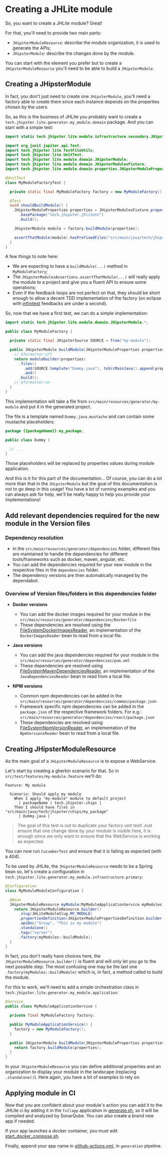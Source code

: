 # Creating a JHLite module

So, you want to create a JHLite module? Great!

For that, you'll need to provide two main parts:

- `JHipsterModuleResource`: describe the module organization, it is used to generate the APIs;
- `JHipsterModule`: describe the changes done by the module.

You can start with the element you prefer but to create a `JHipsterModuleResource` you'll need to be able to build a `JHipsterModule`.

## Creating a JHipsterModule

In fact, you don't just need to create one `JHipsterModule`, you'll need a factory able to create them since each instance depends on the properties chosen by the users.

So, as this is the business of JHLite you probably want to create a `tech.jhipster.lite.generator.my_module.domain` package. And you can start with a simple test:

```java
import static tech.jhipster.lite.module.infrastructure.secondary.JHipsterModulesAssertions.*;

import org.junit.jupiter.api.Test;
import tech.jhipster.lite.TestFileUtils;
import tech.jhipster.lite.UnitTest;
import tech.jhipster.lite.module.domain.JHipsterModule;
import tech.jhipster.lite.module.domain.JHipsterModulesFixture;
import tech.jhipster.lite.module.domain.properties.JHipsterModuleProperties;

@UnitTest
class MyModuleFactoryTest {

  private static final MyModuleFactory factory = new MyModuleFactory();

  @Test
  void shouldBuildModule() {
    JHipsterModuleProperties properties = JHipsterModulesFixture.propertiesBuilder(TestFileUtils.tmpDirForTest())
      .basePackage("tech.jhipster.jhlitest")
      .build();

    JHipsterModule module = factory.buildModule(properties);

    assertThatModule(module).hasPrefixedFiles("src/main/java/tech/jhipster/jhlitest/my_package", "Dummy.java");
  }
}

```

A few things to note here:

- We are expecting to have a `buildModule(...)` method in `MyModuleFactory`;
- The `JHipsterModulesAssertions.assertThatModule(...)` will really apply the module to a project and give you a fluent API to ensure some operations;
- Even if the feedback loops are not perfect on that, they should be short enough to allow a decent TDD implementation of the factory (on eclipse with [infinitest](https://infinitest.github.io/) feedbacks are under a second).

So, now that we have a first test, we can do a simple implementation:

```java
import static tech.jhipster.lite.module.domain.JHipsterModule.*;

public class MyModuleFactory {

  private static final JHipsterSource SOURCE = from("my-module");

  public JHipsterModule buildModule(JHipsterModuleProperties properties) {
    // @formatter:off
    return moduleBuilder(properties)
      .files()
        .add(SOURCE.template("Dummy.java"), toSrcMainJava().append(properties.packagePath()).append("my_package").append("Dummy.java"))
        .and()
      .build();
    // @formatter:on
  }
}

```

This implementation will take a file from `src/main/resources/generator/my-module` and put it in the generated project.

The file is a template named `Dummy.java.mustache` and can contain some mustache placeholders:

```java
package {{packageName}}.my_package;

public class Dummy {

  // ...
}
```

Those placeholders will be replaced by properties values during module application.

And this is it for this part of the documentation... Of course, you can do a lot more than that in the `JHipsterModule` but the goal of this documentation is not to go deep in this usage! You have a lot of running examples and you can always ask for help, we'll be really happy to help you provide your implementations!

## Add relevant dependencies required for the new module in the Version files

### Dependency resolution

- In the `src/main/resources/generator/dependencies` folder, different files are maintained to handle the dependencies for different tools/frameworks such as docker, maven, angular, etc.
- You can add the dependencies required for your new module in the respective files in the `dependencies` folder.
- The dependency versions are then automatically managed by the dependabot.

### Overview of Version files/folders in this dependencies folder

- **Docker versions**
  - You can add the docker images required for your module in the `src/main/resources/generator/dependencies/Dockerfile`
  - These dependencies are resolved using the [FileSystemDockerImagesReader](https://github.com/jhipster/jhipster-lite/blob/main/src/main/java/tech/jhipster/lite/module/infrastructure/secondary/docker/FileSystemDockerImagesReader.java), an implementation of the `DockerImagesReader` bean to read from a local file.

- **Java versions**
  - You can add the java dependencies required for your module in the `src/main/resources/generator/dependencies/pom.xml`
  - These dependencies are resolved using [FileSystemMavenDependenciesReader](https://github.com/jhipster/jhipster-lite/blob/main/src/main/java/tech/jhipster/lite/module/infrastructure/secondary/javadependency/FileSystemMavenDependenciesReader.java), an implementation of the `JavaDependenciesReader` bean to read from a local file.

- **NPM versions**
  - Common npm dependencies can be added in the `src/main/resources/generator/dependencies/common/package.json`
  - Framework specific npm dependencies can be added in the `package.json` of the respective framework folders. For e.g.: `src/main/resources/generator/dependencies/react/package.json`
  - These dependencies are resolved using [FileSystemNpmVersionReader](https://github.com/jhipster/jhipster-lite/blob/main/src/main/java/tech/jhipster/lite/module/infrastructure/secondary/npm/FileSystemNpmVersionReader.java), an implementation of the `NpmVersionsReader` bean to read from a local file.

## Creating JHipsterModuleResource

As the main goal of a `JHipsterModuleResource` is to expose a WebService.

Let's start by creating a gherkin scenario for that. So in `src/test/features/my-module.feature` we'll do:

```
Feature: My module

  Scenario: Should apply my module
    When I apply "my-module" module to default project
      | packageName | tech.jhipster.chips |
    Then I should have files in "src/main/java/tech/jhipster/chips/my_package"
      | Dummy.java |
```

> The goal of this test is not to duplicate your factory unit test! Just ensure that one change done by your module is visible here, it is enough since we only want to ensure that the WebService is working as expected.

You can now run `CucumberTest` and ensure that it is failing as expected (with a 404).

To be used by JHLite, the `JHipsterModuleResource` needs to be a Spring bean so, let's create a configuration in `tech.jhipster.lite.generator.my_module.infrastructure.primary`:

```java
@Configuration
class MyModuleModuleConfiguration {

  @Bean
  JHipsterModuleResource myModule(MyModuleApplicationService myModules) {
    return JHipsterModuleResource.builder()
      .slug(JHLiteModuleSlug.MY_MODULE)
      .propertiesDefinition(JHipsterModulePropertiesDefinition.builder().addBasePackage().build())
      .apiDoc("Group", "This is my module")
      .standalone()
      .tags("server")
      .factory(myModules::buildModule);
  }
}

```

In fact, you don't really have choices here, the `JHipsterModuleResource.builder()` is fluent and will only let you go to the next possible step.
The most confusing one may be the last one `.factory(myModules::buildModule)` which is, in fact, a method called to build the module.

For this to work, we'll need to add a simple orchestration class in `tech.jhipster.lite.generator.my_module.application`:

```java
@Service
public class MyModuleApplicationService {

  private final MyModuleFactory factory;

  public MyModuleApplicationService() {
    factory = new MyModuleFactory();
  }

  public JHipsterModule buildModule(JHipsterModuleProperties properties) {
    return factory.buildModule(properties);
  }
}

```

In your `JHipsterModuleResource` you can define additional properties and an organization to display your module in the landscape (replacing `.standalone()`). Here again, you have a lot of examples to rely on.

## Applying module in CI

Now that you are confident about your module's action you can add it to the JHLite ci by adding it in the `fullapp` application in [generate.sh](../tests-ci/generate.sh), so it will be compiled and analyzed by SonarQube. You can also create a brand new app if needed.

If your app launches a docker container, you must edit [start_docker_compose.sh](../tests-ci/start_docker_compose.sh).

Finally, append your app name in [github-actions.yml](../.github/workflows/github-actions.yml), in `generation` pipeline.
